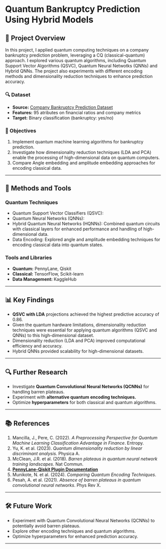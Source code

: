 # Quantum Bankruptcy Prediction Using Hybrid Models

## 📜 Project Overview

In this project, I applied quantum computing techniques on a company bankruptcy prediction problem, leveraging a CQ (classical-quantum) approach. I explored various quantum algorithms, including Quantum Support Vector Algorithms (QSVC), Quantum Neural Netwotks (QNNs) and Hybrid QNNs. The project also experiments with different encoding methods and dimensionality reduction techniques to enhance prediction accuracy.

### 🔍 Dataset
- **Source:** [Company Bankruptcy Prediction Dataset]([https://www.kaggle.com/](https://www.kaggle.com/datasets/fedesoriano/company-bankruptcy-prediction))  
- **Features:** 95 atributes on financial ratios and company metrics  
- **Target:** Binary classification (bankruptcy: yes/no)

### 🎯 Objectives
1. Implement quantum machine learning algorithms for bankruptcy prediction.
2. Investigate how dimensionality reduction techniques (LDA and PCA) enable the processing of high-dimensional data on quantum computers.
3. Compare Angle embedding and amplitude embedding approaches for encoding classical data.

---

## 🚀 Methods and Tools

### Quantum Techniques
- Quantum Support Vector Classifiers (QSVC):
- Quantum Neural Networks (QNNs):
- Hybrid Quantum Neural Networks (HQNNs): Combined quantum circuits with classical layers for enhanced performance   and handling of high-dimensional data.
- Data Encoding: Explored angle and amplitude embedding techniques for encoding classical data into quantum states.

### Tools and Libraries
- **Quantum:** PennyLane, Qiskit
- **Classical:** TensorFlow, Scikit-learn
- **Data Management:** KaggleHub

---

## 📊 Key Findings
- **QSVC with LDA** projections achieved the highest predictive accuracy of 0.86.
- Given the quantum hardware limitations, dimensionality reduction techniques were essential for applying quantum algorithms (QSVC and QNNs) to this high-dimensional dataset.
- Dimensionality reduction (LDA and PCA) improved computational efficiency and accuracy.  
- Hybrid QNNs provided scalability for high-dimensional datasets.

---

## 🔍 Further Research

- Investigate **Quantum Convolutional Neural Networks (QCNNs)** for handling barren plateaus.  
- Experiment with **alternative quantum encoding techniques.**  
- Optimize **hyperparameters** for both classical and quantum algorithms.

---

## 📚 References
1. Mancilla, J., Pere, C. (2022). *A Preprocessing Perspective for Quantum Machine Learning Classification Advantage in Finance*. Entropy.  
2. Yu, K. et al. (2023). *Quantum dimensionality reduction by linear discriminant analysis*. Physica A.  
3. McClean, J.R. et al. (2018). *Barren plateaus in quantum neural network training landscapes*. Nat Commun.  
4. **[PennyLane-Qiskit Plugin Documentation](https://docs.pennylane.ai/projects/qiskit/en/stable/)**  
5. Munikote, N. et al. (2024). *Comparing Quantum Encoding Techniques*.  
6. Pesah, A. et al. (2021). *Absence of barren plateaus in quantum convolutional neural networks*. Phys Rev X.  

---  

## 🛠️ Future Work
- Experiment with Quantum Convolutional Neural Networks (QCNNs) to potentially avoid barren plateaus.
- Explore other encoding techniques and quantum algorithms.
- Optimize hyperparameters for enhanced prediction accuracy.

---  
